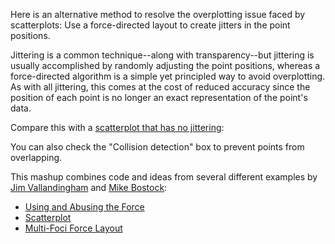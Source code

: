 Here is an alternative method to resolve the overplotting issue faced by scatterplots: Use a force-directed layout to create jitters in the point positions.

Jittering is a common technique--along with transparency--but jittering is usually accomplished by randomly adjusting the point positions, whereas a force-directed algorithm is a simple yet principled way to avoid overplotting. As with all jittering, this comes at the cost of reduced accuracy since the position of each point is no longer an exact representation of the point's data.

Compare this with a [scatterplot that has no jittering](http://bl.ocks.org/mbostock/3887118):

You can also check the "Collision detection" box to prevent points from overlapping.

This mashup combines code and ideas from several different examples by [Jim Vallandingham](http://vallandingham.me/) and [Mike Bostock](http://bost.ocks.org/mike/):

* [Using and Abusing the Force](http://vallandingham.me/force_talk/)
* [Scatterplot](http://bl.ocks.org/mbostock/3887118)
* [Multi-Foci Force Layout](http://bl.ocks.org/mbostock/1804919)